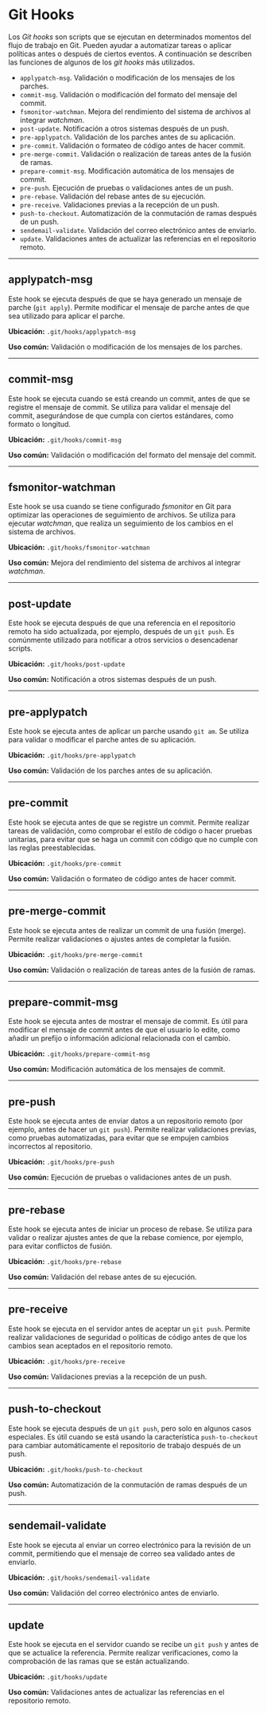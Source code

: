 # Git Hooks

Los *Git hooks* son scripts que se ejecutan en determinados momentos del flujo de trabajo en Git. Pueden ayudar a automatizar tareas o aplicar políticas antes o después de ciertos eventos. A continuación se describen las funciones de algunos de los *git hooks* más utilizados.

- `applypatch-msg`. Validación o modificación de los mensajes de los parches.
- `commit-msg`. Validación o modificación del formato del mensaje del commit.
- `fsmonitor-watchman`. Mejora del rendimiento del sistema de archivos al integrar *watchman*.
- `post-update`. Notificación a otros sistemas después de un push.
- `pre-applypatch`. Validación de los parches antes de su aplicación.
- `pre-commit`. Validación o formateo de código antes de hacer commit.
- `pre-merge-commit`. Validación o realización de tareas antes de la fusión de ramas.
- `prepare-commit-msg`. Modificación automática de los mensajes de commit.
- `pre-push`. Ejecución de pruebas o validaciones antes de un push.
- `pre-rebase`. Validación del rebase antes de su ejecución.
- `pre-receive`. Validaciones previas a la recepción de un push.
- `push-to-checkout`. Automatización de la conmutación de ramas después de un push.
- `sendemail-validate`. Validación del correo electrónico antes de enviarlo.
- `update`. Validaciones antes de actualizar las referencias en el repositorio remoto.

---

## applypatch-msg
Este hook se ejecuta después de que se haya generado un mensaje de parche (`git apply`). Permite modificar el mensaje de parche antes de que sea utilizado para aplicar el parche.

**Ubicación:** `.git/hooks/applypatch-msg`

**Uso común:** Validación o modificación de los mensajes de los parches.

---

## commit-msg
Este hook se ejecuta cuando se está creando un commit, antes de que se registre el mensaje de commit. Se utiliza para validar el mensaje del commit, asegurándose de que cumpla con ciertos estándares, como formato o longitud.

**Ubicación:** `.git/hooks/commit-msg`

**Uso común:** Validación o modificación del formato del mensaje del commit.

---

## fsmonitor-watchman
Este hook se usa cuando se tiene configurado *fsmonitor* en Git para optimizar las operaciones de seguimiento de archivos. Se utiliza para ejecutar *watchman*, que realiza un seguimiento de los cambios en el sistema de archivos.

**Ubicación:** `.git/hooks/fsmonitor-watchman`

**Uso común:** Mejora del rendimiento del sistema de archivos al integrar *watchman*.

---

## post-update
Este hook se ejecuta después de que una referencia en el repositorio remoto ha sido actualizada, por ejemplo, después de un `git push`. Es comúnmente utilizado para notificar a otros servicios o desencadenar scripts.

**Ubicación:** `.git/hooks/post-update`

**Uso común:** Notificación a otros sistemas después de un push.

---

## pre-applypatch
Este hook se ejecuta antes de aplicar un parche usando `git am`. Se utiliza para validar o modificar el parche antes de su aplicación.

**Ubicación:** `.git/hooks/pre-applypatch`

**Uso común:** Validación de los parches antes de su aplicación.

---

## pre-commit
Este hook se ejecuta antes de que se registre un commit. Permite realizar tareas de validación, como comprobar el estilo de código o hacer pruebas unitarias, para evitar que se haga un commit con código que no cumple con las reglas preestablecidas.

**Ubicación:** `.git/hooks/pre-commit`

**Uso común:** Validación o formateo de código antes de hacer commit.

---

## pre-merge-commit
Este hook se ejecuta antes de realizar un commit de una fusión (merge). Permite realizar validaciones o ajustes antes de completar la fusión.

**Ubicación:** `.git/hooks/pre-merge-commit`

**Uso común:** Validación o realización de tareas antes de la fusión de ramas.

---

## prepare-commit-msg
Este hook se ejecuta antes de mostrar el mensaje de commit. Es útil para modificar el mensaje de commit antes de que el usuario lo edite, como añadir un prefijo o información adicional relacionada con el cambio.

**Ubicación:** `.git/hooks/prepare-commit-msg`

**Uso común:** Modificación automática de los mensajes de commit.

---

## pre-push
Este hook se ejecuta antes de enviar datos a un repositorio remoto (por ejemplo, antes de hacer un `git push`). Permite realizar validaciones previas, como pruebas automatizadas, para evitar que se empujen cambios incorrectos al repositorio.

**Ubicación:** `.git/hooks/pre-push`

**Uso común:** Ejecución de pruebas o validaciones antes de un push.

---

## pre-rebase
Este hook se ejecuta antes de iniciar un proceso de rebase. Se utiliza para validar o realizar ajustes antes de que la rebase comience, por ejemplo, para evitar conflictos de fusión.

**Ubicación:** `.git/hooks/pre-rebase`

**Uso común:** Validación del rebase antes de su ejecución.

---

## pre-receive
Este hook se ejecuta en el servidor antes de aceptar un `git push`. Permite realizar validaciones de seguridad o políticas de código antes de que los cambios sean aceptados en el repositorio remoto.

**Ubicación:** `.git/hooks/pre-receive`

**Uso común:** Validaciones previas a la recepción de un push.

---

## push-to-checkout
Este hook se ejecuta después de un `git push`, pero solo en algunos casos especiales. Es útil cuando se está usando la característica `push-to-checkout` para cambiar automáticamente el repositorio de trabajo después de un push.

**Ubicación:** `.git/hooks/push-to-checkout`

**Uso común:** Automatización de la conmutación de ramas después de un push.

---

## sendemail-validate
Este hook se ejecuta al enviar un correo electrónico para la revisión de un commit, permitiendo que el mensaje de correo sea validado antes de enviarlo.

**Ubicación:** `.git/hooks/sendemail-validate`

**Uso común:** Validación del correo electrónico antes de enviarlo.

---

## update
Este hook se ejecuta en el servidor cuando se recibe un `git push` y antes de que se actualice la referencia. Permite realizar verificaciones, como la comprobación de las ramas que se están actualizando.

**Ubicación:** `.git/hooks/update`

**Uso común:** Validaciones antes de actualizar las referencias en el repositorio remoto.

